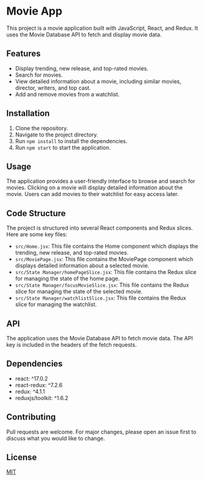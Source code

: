 # Movie App

This project is a movie application built with JavaScript, React, and Redux. It uses the Movie Database API to fetch and display movie data.

## Features

- Display trending, new release, and top-rated movies.
- Search for movies.
- View detailed information about a movie, including similar movies, director, writers, and top cast.
- Add and remove movies from a watchlist.

## Installation

1. Clone the repository.
2. Navigate to the project directory.
3. Run `npm install` to install the dependencies.
4. Run `npm start` to start the application.

## Usage

The application provides a user-friendly interface to browse and search for movies. Clicking on a movie will display detailed information about the movie. Users can add movies to their watchlist for easy access later.

## Code Structure

The project is structured into several React components and Redux slices. Here are some key files:

- `src/Home.jsx`: This file contains the Home component which displays the trending, new release, and top-rated movies.
- `src/MoviePage.jsx`: This file contains the MoviePage component which displays detailed information about a selected movie.
- `src/State Manager/homePageSlice.jsx`: This file contains the Redux slice for managing the state of the home page.
- `src/State Manager/focusMovieSlice.jsx`: This file contains the Redux slice for managing the state of the selected movie.
- `src/State Manager/watchlistSlice.jsx`: This file contains the Redux slice for managing the watchlist.

## API

The application uses the Movie Database API to fetch movie data. The API key is included in the headers of the fetch requests.

## Dependencies

- react: ^17.0.2
- react-redux: ^7.2.6
- redux: ^4.1.1
- reduxjs/toolkit: ^1.6.2

## Contributing

Pull requests are welcome. For major changes, please open an issue first to discuss what you would like to change.

## License

[MIT](https://choosealicense.com/licenses/mit/)